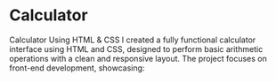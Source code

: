 # Calculator
Calculator Using HTML &amp; CSS I created a fully functional calculator interface using HTML and CSS, designed to perform basic arithmetic operations with a clean and responsive layout. The project focuses on front-end development, showcasing:
